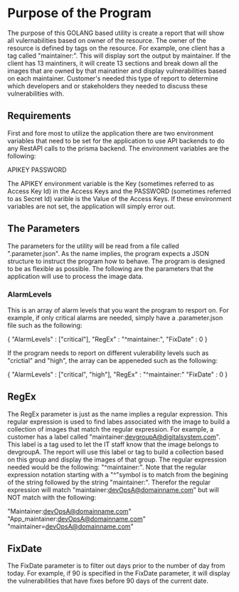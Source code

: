 # Purpose of the Program
The purpose of this GOLANG based utility is create a report that will show all vulernabilities based on owner of the resource.  The owner of the resource is defined by tags on the resource.  For example, one client has a tag called "maintainer:".  This will display sort the output by maintainer.  If the client has 13 maintiners, it will create 13 sections and break down all the images that are owned by that mainatiner and display vulnerabilities based on each maintainer.  Customer's needed this type of report to determine which developers and or stakeholders they needed to discuss these vulnerabilities with.


## Requirements

First and fore most to utilize the application there are two environment variables that need to be set for the application to use API backends to do any RestAPI calls to the prisma backend.  The environment variables are the following:

APIKEY
PASSWORD

The APIKEY environment variable is the Key (sometimes referred to as Access Key Id) in the Access Keys and the PASSWORD (sometimes referred to as Secret Id) varible is the Value of the Access Keys.  If these environment variables are not set, the application will simply error out.  

## The Parameters

The parameters for the utility will be read from a file called ".parameter.json".  As the name implies, the program expects a JSON structure to instruct the program how to behave.  The program is designed to be as flexible as possible.  The following are the parameters that the application will use to process the image data.

### AlarmLevels

This is an array of alarm levels that you want the program to resport on.  For example, if only critical alarms are needed, simply have a .parameter.json file such as the following:

{
    "AlarmLevels" : ["critical"],
    "RegEx" : "^maintainer:",
    "FixDate" : 0
}

If the program needs to report on different vulerability levels such as "crictial" and "high", the array can be appeneded such as the following:

{
    "AlarmLevels" : ["critical", "high"],
    "RegEx" : "^maintainer:"
    "FixDate" : 0
}

## RegEx

The RegEx parameter is just as the name implies a regular expression.  This regular expression is used to find labes associated with the image to build a collection of images that match the regular expression.  For example, a customer has a label called "maintainer:devgroupA@digitalsystem.com".  This label is a tag used to let the IT staff know that the image belongs to devgroupA.  The report will use this label or tag to build a collection based on this group and display the images of that group.  The regular expression needed would be the following: "^maintainer:".  Note that the regular expression notation starting with a "^"symbol is to match from the begining of the string followed by the string "maintainer:".  Therefor the regular expression will match "maintainer:devOpsA@domainname.com" but will NOT match with the following:

"Maintainer:devOpsA@domainname.com"
"App_maintainer:devOpsA@domainname.com"
"maintainer=devOpsA@domainname.com"

## FixDate

The FixDate parameter is to filter out days prior to the number of day from today.  For example, if 90 is specified in the FixDate parameter, it will display the vulnerabilities that have fixes before 90 days of the current date.


